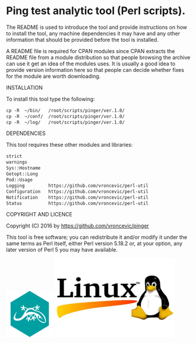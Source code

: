 Ping test analytic tool (Perl scripts).
================================================================================
The README is used to introduce the tool and provide instructions on
how to install the tool, any machine dependencies it may have and any
other information that should be provided before the tool is installed.

A README file is required for CPAN modules since CPAN extracts the
README file from a module distribution so that people browsing the
archive can use it get an idea of the modules uses. It is usually a
good idea to provide version information here so that people can
decide whether fixes for the module are worth downloading.

INSTALLATION

To install this tool type the following:

	cp -R  ~/bin/   /root/scripts/pinger/ver.1.0/
	cp -R  ~/conf/  /root/scripts/pinger/ver.1.0/
	cp -R  ~/log/   /root/scripts/pinger/ver.1.0/

DEPENDENCIES

This tool requires these other modules and libraries:

  	strict
	warnings
	Sys::Hostname
	Getopt::Long
	Pod::Usage
	Logging 		https://github.com/vroncevic/perl-util
	Configuration 	https://github.com/vroncevic/perl-util
	Notification 	https://github.com/vroncevic/perl-util
	Status 			https://github.com/vroncevic/perl-util

COPYRIGHT AND LICENCE

Copyright (C) 2016 by https://github.com/vroncevic/pinger

This tool is free software; you can redistribute it and/or modify
it under the same terms as Perl itself, either Perl version 5.18.2 or,
at your option, any later version of Perl 5 you may have available.

![alt tag](https://raw.githubusercontent.com/vroncevic/pinger/master/perl_logo.png)
![alt tag](https://raw.githubusercontent.com/vroncevic/pinger/master/linux_logo.jpg)

